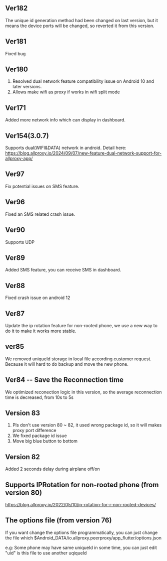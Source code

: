 ## Ver182
The unique id generation method had been changed on last version, but it means the device ports will be changed, so reverted it from this version.

## Ver181
Fixed bug 

## Ver180
1. Resolved dual network feature compatibility issue on Android 10 and later versions.
2. Allows make wifi as proxy if works in wifi split mode

## Ver171
Added more network info which can display in dashboard.

## Ver154(3.0.7)
Supports dual(WIFI&DATA) network in android. Detail here: https://blog.allproxy.io/2024/09/07/new-feature-dual-network-support-for-allproxy-app/

## Ver97
Fix potential issues on SMS feature.

## Ver96
Fixed an SMS related crash issue.

## Ver90
Supports UDP

## Ver89
Added SMS feature, you can receive SMS in dashboard.

## Ver88
Fixed crash issue on android 12

## Ver87
Update the ip rotation feature for non-rooted phone, we use a new way to do it to make it works more stable.

## ver85
We removed uniqueId storage in local file according customer request. Because it will hard to do backup and move the new phone.

## **Ver84** -- Save the Reconnection time
We optimized reconection logic in this version, so the average reconnection time is decreased, from 10s to 5s

## Version 83
1. Pls don't use version 80 ~ 82, it used wrong package id, so it will makes proxy port difference
2. We fixed package id issue
3. Move big blue button to bottom

## Version 82
Added 2 seconds delay during airplane off/on

## Supports IPRotation for non-rooted phone (from version 80)
https://blog.allproxy.io/2022/05/10/ip-rotation-for-r-non-rooted-devices/


## The options file (from version 76)
If you want change the options file programmatically, you can just change the file which $Android_DATA/io.allproxy.peerproxy/app_flutter/options.json

e.g:
Some phone may have same uniqueId in some time, you can just edit "uid" is this file to use another uqiqueId

